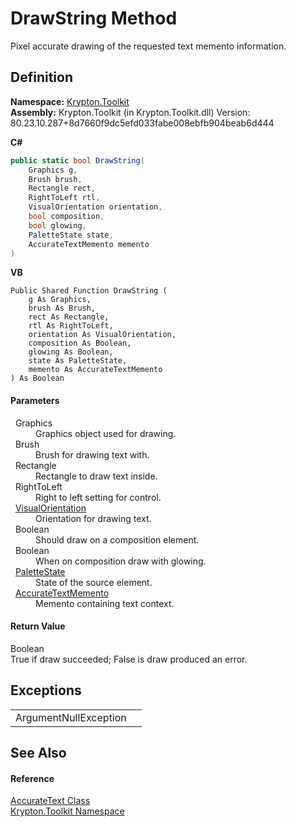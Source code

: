 # DrawString Method


Pixel accurate drawing of the requested text memento information.



## Definition
**Namespace:** <a href="79d2eac2-21f4-54ff-7552-b20c33c30600.md">Krypton.Toolkit</a>  
**Assembly:** Krypton.Toolkit (in Krypton.Toolkit.dll) Version: 80.23.10.287+8d7660f9dc5efd033fabe008ebfb904beab6d444

**C#**
``` C#
public static bool DrawString(
	Graphics g,
	Brush brush,
	Rectangle rect,
	RightToLeft rtl,
	VisualOrientation orientation,
	bool composition,
	bool glowing,
	PaletteState state,
	AccurateTextMemento memento
)
```
**VB**
``` VB
Public Shared Function DrawString ( 
	g As Graphics,
	brush As Brush,
	rect As Rectangle,
	rtl As RightToLeft,
	orientation As VisualOrientation,
	composition As Boolean,
	glowing As Boolean,
	state As PaletteState,
	memento As AccurateTextMemento
) As Boolean
```



#### Parameters
<dl><dt>  Graphics</dt><dd>Graphics object used for drawing.</dd><dt>  Brush</dt><dd>Brush for drawing text with.</dd><dt>  Rectangle</dt><dd>Rectangle to draw text inside.</dd><dt>  RightToLeft</dt><dd>Right to left setting for control.</dd><dt>  <a href="d38051f8-c2cc-e81c-0029-02f7ad46f2fa.md">VisualOrientation</a></dt><dd>Orientation for drawing text.</dd><dt>  Boolean</dt><dd>Should draw on a composition element.</dd><dt>  Boolean</dt><dd>When on composition draw with glowing.</dd><dt>  <a href="93e626cd-00cf-240e-06c6-ab4d47e982ba.md">PaletteState</a></dt><dd>State of the source element.</dd><dt>  <a href="fa26df91-14f8-144f-c902-ef2fc2e0cb1b.md">AccurateTextMemento</a></dt><dd>Memento containing text context.</dd></dl>

#### Return Value
Boolean  
True if draw succeeded; False is draw produced an error.

## Exceptions
<table>
<tr>
<td>ArgumentNullException</td>
<td /></tr>
</table>

## See Also


#### Reference
<a href="2dbea9dd-6ba1-0edd-ccc7-b69e6b466d38.md">AccurateText Class</a>  
<a href="79d2eac2-21f4-54ff-7552-b20c33c30600.md">Krypton.Toolkit Namespace</a>  
